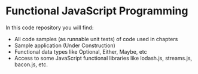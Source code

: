 # Functional JavaScript Programming

In this code repository you will find:

* All code samples (as runnable unit tests) of code used in chapters
* Sample application (Under Construction)
* Functional data types like Optional, Either, Maybe, etc
* Access to some JavaScript functional libraries like lodash.js, streams.js, bacon.js, etc.

